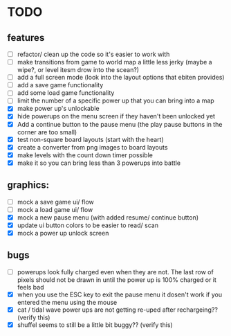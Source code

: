 # TODO
## features
  - [ ] refactor/ clean up the code so it's easier to work with
  - [ ] make transitions from game to world map a little less jerky (maybe a wipe?, or level itesm drow into the scean?)
  - [ ] add a full screen mode (look into the layout options that ebiten provides)
  - [ ] add a save game functionality
  - [ ] add some load game functionality
  - [ ] limit the number of a specific power up that you can bring into a map
  - [x] make power up's unlockable
  - [x] hide powerups on the menu screen if they haven't been unlocked yet
  - [x] Add a continue button to the pause menu (the play pause buttons in the corner are too small)
  - [x] test non-square board layouts (start with the heart)
  - [x] create a converter from png images to board layouts
  - [x] make levels with the count down timer possible
  - [x] make it so you can bring less than 3 powerups into battle

## graphics:
  - [ ] mock a save game ui/ flow
  - [ ] mock a load game ui/ flow
  - [x] mock a new pause menu (with added resume/ continue button)
  - [x] update ui button colors to be easier to read/ scan
  - [x] mock a power up unlock screen

## bugs
  - [ ] powerups look fully charged even when they are not. The last row of pixels should not be drawn in until the power up is 100% charged or it feels bad
  - [x] when you use the ESC key to exit the pause menu it dosen't work if you entered the menu using the mouse
  - [x] cat / tidal wave power ups are not getting re-uped after rechargeing?? (verify this)
  - [x] shuffel seems to still be a little bit buggy?? (verify this)